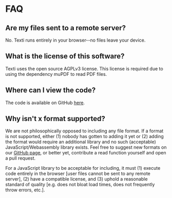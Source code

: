 
# FAQ

## Are my files sent to a remote server? 
No. Texti runs entirely in your browser--no files leave your device.

## What is the license of this software?
Texti uses the open source AGPLv3 license.  This license is required due to using the dependency muPDF to read PDF files.  

## Where can I view the code?
The code is available on GitHub [here](https://github.com/Balearica/texti).

## Why isn't x format supported?
We are not philosophically opposed to including any file format.  If a format is not supported, either (1) nobody has gotten to adding it yet or (2) adding the format would require an additional library and no such (acceptable) JavaScript/Webassembly library exists.  Feel free to suggest new formats on our [GitHub page](https://github.com/Balearica/texti), or better yet, contribute a read function yourself and open a pull request.

For a JavaScript library to be acceptable for including, it must (1) execute code entirely in the browser [user files cannot be sent to any remote server], (2) have a compatible license, and (3) uphold a reasonable standard of quality [e.g. does not bloat load times, does not frequently throw errors, etc.].  